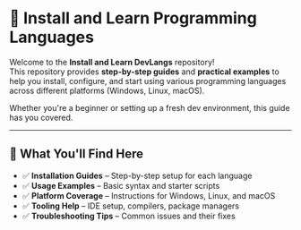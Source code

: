 # 🚀 Install and Learn Programming Languages

Welcome to the **Install and Learn DevLangs** repository!  
This repository provides **step-by-step guides** and **practical examples** to help you install, configure, and start using various programming languages across different platforms (Windows, Linux, macOS).

Whether you're a beginner or setting up a fresh dev environment, this guide has you covered.

---

## 📘 What You'll Find Here

- ✅ **Installation Guides** – Step-by-step setup for each language  
- ✅ **Usage Examples** – Basic syntax and starter scripts  
- ✅ **Platform Coverage** – Instructions for Windows, Linux, and macOS  
- ✅ **Tooling Help** – IDE setup, compilers, package managers  
- ✅ **Troubleshooting Tips** – Common issues and their fixes  
